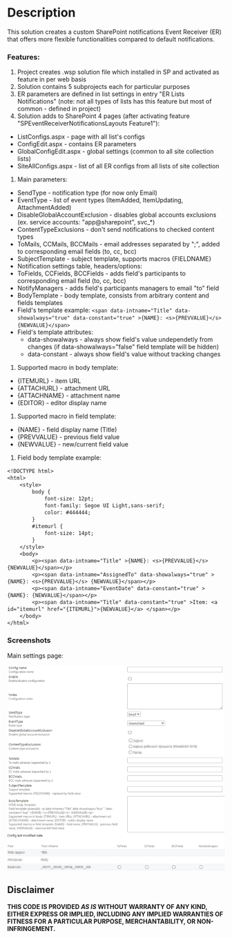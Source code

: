 ﻿# Description
This solution creates a custom SharePoint notifications Event Receiver (ER) that offers more flexible functionalities compared to default notifications.

### Features:
1. Project creates .wsp solution file which installed in SP and activated as feature in per web basis
1. Solution contains 5 subprojects each for particular purposes
1. ER parameters are defined in list settings in entry "ER Lists Notifications" (note: not all types of lists has this feature but most of common - defined in project)
1. Solution adds to SharePoint 4 pages (after activating feature "SPEventReceiverNotificationsLayouts Feature1"​):
  * ListConfigs.aspx - page with all list's configs
  * ConfigEdit.aspx - contains ER parameters
  * GlobalConfigEdit.aspx - global settings (common to all site collection lists)
  * SiteAllConfigs.aspx - list of all ER configs from all lists of site collection
1. Main parameters:
  * SendType - notification type (for now only Email)​
  * EventType - list of event types (ItemAdded, ItemUpdating, AttachmentAdded)
  * DisableGlobalAccountExclusion - disables global accounts exclusions (ex. service accounts: "app@sharepoint", svc_*)
  * ContentTypeExclusions - don't send notifications to checked content types
  * ToMails, CCMails​, BCCMails - email addresses separated by ";", added to corresponding email fields (to, cc, bcc)
  * SubjectTemplate​ - subject template, supports macros {FIELDNAME}
  * Notification settings table, headers/options: 
  * ToFields, ССFields​, BCCFields - adds field's participants to corresponding email field (to, cc, bcc)
  * NotifyManagers - adds field's participants managers to email "to" field
  * BodyTemplate - body template, consists from arbitrary content and fields templates
  * Field's template example: `<span data-intname="Title" data-showalways="true" data-constant="true" >{NAME}: <s>{PREVVALUE}</s> {NEWVALUE}</span>`
  * Field's template attributes:
	* data-showalways - always show field's value undependetly from changes (if data-showalways="false" field template will be hidden)
	* data-constant - always show field's value without tracking changes
1. Supported macro in body template:
  * {ITEMURL} - item URL
  * {ATTACHURL} - attachment URL
  * {ATTACHNAME} - attachment name
  * {EDITOR} - editor display name
1. Supported macro in field template:
  * {NAME} - field display name (Title)
  * {PREVVALUE} - previous field value
  * {NEWVALUE} - new/current field value
1. Field body template example:
```
<!DOCTYPE html>
<html>
	<style>
        body {
			font-size: 12pt;
			font-family: Segoe UI Light,sans-serif;
			color: #444444;
		}
		#itemurl {
			font-size: 14pt;
		}
	</style>
	<body>
		<p><span data-intname="Title" >{NAME}: <s>{PREVVALUE}</s> {NEWVALUE}</span></p>
		<p><span data-intname="AssignedTo" data-showalways="true" >{NAME}: <s>{PREVVALUE}</s> {NEWVALUE}</span></p>
		<p><span data-intname="EventDate" data-constant="true" >{NAME}: {NEWVALUE}</span></p>
		<p><span data-intname="Title" data-constant="true" >Item: <a id="itemurl" href="{ITEMURL}">{NEWVALUE}</a> </span></p>
	</body>
</html>
```
### Screenshots
Main settings page:

![ ERSettings_ex ](ERSettings_ex.png)

## Disclaimer
**THIS CODE IS PROVIDED _AS IS_ WITHOUT WARRANTY OF ANY KIND, EITHER EXPRESS OR IMPLIED, INCLUDING ANY IMPLIED WARRANTIES OF FITNESS FOR A PARTICULAR PURPOSE, MERCHANTABILITY, OR NON-INFRINGEMENT.**